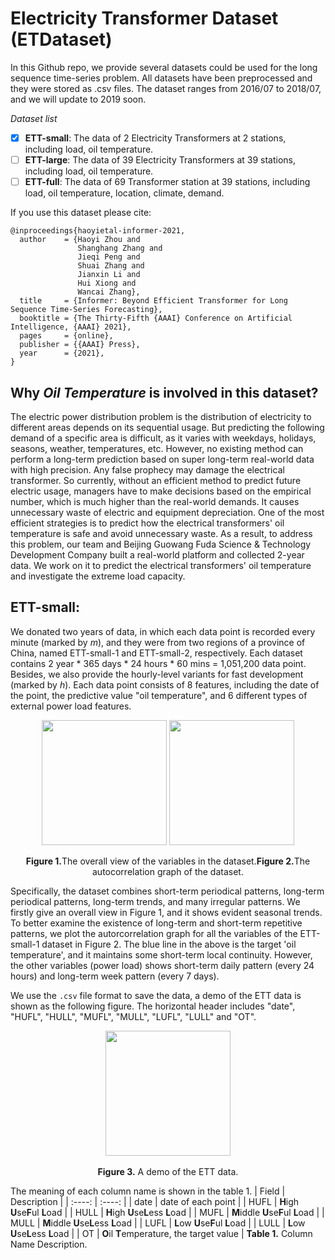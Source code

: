 # Electricity Transformer Dataset (ETDataset)

In this Github repo, we provide several datasets could be used for the long sequence time-series problem. All datasets have been preprocessed and they were stored as .csv files.  The dataset ranges from 2016/07 to 2018/07, and we will update to 2019 soon.

*Dataset list*

- [x] **ETT-small**: The data of 2 Electricity Transformers at 2 stations, including load, oil temperature.
- [ ] **ETT-large**: The data of 39 Electricity Transformers at 39 stations, including load, oil temperature.
- [ ] **ETT-full**: The data of 69 Transformer station at 39 stations, including load, oil temperature, location, climate, demand.

If you use this dataset please cite:

```
@inproceedings{haoyietal-informer-2021,
  author    = {Haoyi Zhou and
               Shanghang Zhang and
               Jieqi Peng and
               Shuai Zhang and
               Jianxin Li and
               Hui Xiong and
               Wancai Zhang},
  title     = {Informer: Beyond Efficient Transformer for Long Sequence Time-Series Forecasting},
  booktitle = {The Thirty-Fifth {AAAI} Conference on Artificial Intelligence, {AAAI} 2021},
  pages     = {online},
  publisher = {{AAAI} Press},
  year      = {2021},
}
```

## Why *Oil Temperature* is involved in this dataset?

The electric power distribution problem is the distribution of electricity to different areas depends on its sequential usage. But predicting the following demand of a specific area is difficult, as it varies with weekdays, holidays, seasons, weather, temperatures, etc. However, no existing method can perform a long-term prediction based on super long-term real-world data with high precision. Any false prophecy may damage the electrical transformer. So currently, without an efficient method to predict future electric usage, managers have to make decisions based on the empirical number, which is much higher than the real-world demands. It causes unnecessary waste of electric and equipment depreciation. One of the most efficient strategies is to predict how the electrical transformers' oil temperature is safe and avoid unnecessary waste. 
As a result, to address this problem, our team and Beijing Guowang Fuda Science & Technology Development Company built a real-world platform and collected 2-year data. We work on it to predict the electrical transformers' oil temperature and investigate the extreme load capacity.

## ETT-small:

We donated two years of data, in which each data point is recorded every minute (marked by *m*), and they were from two regions of a province of China, named ETT-small-1 and ETT-small-2, respectively. Each dataset contains 2 year * 365 days * 24 hours * 60 mins = 1,051,200 data point. Besides, we also provide the hourly-level variants for fast development (marked by *h*). Each data point consists of 8 features, including the date of the point, the predictive value "oil temperature", and 6 different types of external power load features. 

<p align="center">
<img src="https://raw.githubusercontent.com/zhouhaoyi/ETDataset/main/img/appendix_dataset_year.png" height = "200" alt="" align=center />
<img src="https://raw.githubusercontent.com/zhouhaoyi/ETDataset/main/img/appendix_auto_correlation.png" height = "200" alt="" align=center />
<br><br>
<b>Figure 1.</b>The overall view of the variables in the dataset.<b>Figure 2.</b>The autocorrelation graph of the dataset.
</p>

Specifically, the dataset combines short-term periodical patterns, long-term periodical patterns, long-term trends, and many irregular patterns. We firstly give an overall view in Figure 1, and it shows evident seasonal trends. To better examine the existence of long-term and short-term repetitive patterns, we plot the autorcorrelation graph for all the variables of the ETT-small-1 dataset in Figure 2. The blue line in the above is the target 'oil temperature', and it maintains some short-term local continuity. However, the other variables (power load) shows short-term daily pattern (every 24 hours) and long-term week pattern (every 7 days).

We use the `.csv` file format to save the data, a demo of the ETT data is shown as the following figure. The horizontal header includes "date", "HUFL", "HULL", "MUFL", "MULL", "LUFL", "LULL" and "OT".

<p align="center">
<img src="https://github.com/zhouhaoyi/ETDataset/blob/main/img/ETT%20data%20demo.png" height = "200" alt="" align=center />
<br><br>
<b>Figure 3.</b> A demo of the ETT data.
</p>

The meaning of each column name is shown in the table 1.
| Field | Description |
| :----: | :----: |
| date | date of each point |
| HUFL | **H**igh **U**se**F**ul **L**oad |
| HULL | **H**igh **U**se**L**ess **L**oad |
| MUFL | **M**iddle **U**se**F**ul **L**oad |
| MULL | **M**iddle **U**se**L**ess **L**oad |
| LUFL | **L**ow **U**se**F**ul **L**oad |
| LULL | **L**ow **U**se**L**ess **L**oad |
| OT | **O**il **T**emperature, the target value |
<b>Table 1.</b> Column Name Description.
